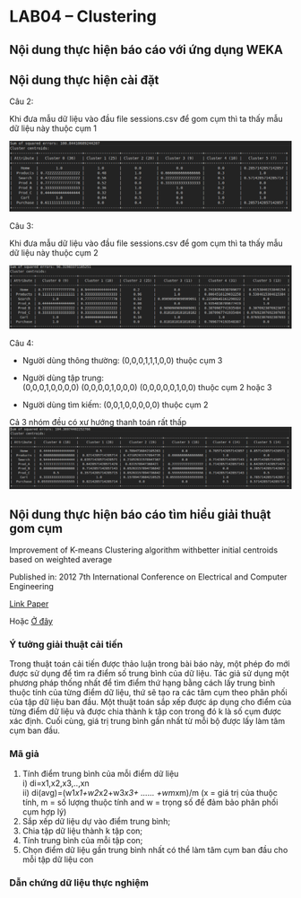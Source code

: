 # LAB04 – Clustering

## Nội dung thực hiện báo cáo với ứng dụng WEKA

## Nội dung thực hiện cài đặt

Câu 2:

Khi đưa mẫu dữ liệu vào đầu file sessions.csv để gom cụm thì ta thấy mẫu dữ liệu này thuộc cụm 1

![2](2.png)

Câu 3:

Khi đưa mẫu dữ liệu vào đầu file sessions.csv để gom cụm thì ta thấy mẫu dữ liệu này thuộc cụm 2

![3](3.png)

Câu 4:

- Người dùng thông thường: (0,0,0,1,1,1,0,0) thuộc cụm 3

- Người dùng tập trung:  
(0,0,0,1,0,0,0,0)
(0,0,0,0,1,0,0,0)
(0,0,0,0,0,1,0,0)
thuộc cụm 2 hoặc 3

- Người dùng tìm kiếm: (0,0,1,0,0,0,0,0) thuộc cụm 2

Cả 3 nhóm đều có xư hướng thanh toán rất thấp
![4](4.png)

## Nội dung thực hiện báo cáo tìm hiểu giải thuật gom cụm

Improvement of K-means Clustering algorithm withbetter initial centroids based on weighted average  

Published in: 2012 7th International Conference on Electrical and Computer Engineering

[Link Paper](https://ieeexplore.ieee.org/document/6471633)

Hoặc [Ở đây](https://www.researchgate.net/publication/261233398_Improvement_of_K-means_clustering_algorithm_with_better_initial_centroids_based_on_weighted_average)

### Ý tưởng giải thuật cải tiến

Trong thuật toán cải tiến được thảo luận trong bài báo này, một phép đo mới được sử dụng để tìm ra điểm số trung bình của dữ liệu. Tác giả sử dụng một phương pháp thống nhất để tìm điểm thứ hạng bằng cách lấy trung bình thuộc tính của từng điểm dữ liệu, thứ sẽ tạo ra các tâm cụm theo phân phối của tập dữ liệu ban đầu. Một thuật toán sắp xếp được áp dụng cho điểm của từng điểm dữ liệu và được chia thành k tập con trong đó k là số cụm được xác định. Cuối cùng, giá trị trung bình gần nhất từ mỗi bộ được lấy làm tâm cụm ban đầu.

### Mã giả

1. Tính điểm trung bình của mỗi điểm dữ liệu  
    i) di=x1,x2,x3,..,xn  
    ii) di(avg)=(w1*x1+w2*x2+w3*x3+ ...... +wm*xm)/m (x = giá trị của thuộc tính, m = số lượng thuộc tính and w = trọng số để đảm bảo phân phối cụm hợp lý)
2. Sắp xếp dữ liệu dự vào điểm trung bình;
3. Chia tập dữ liệu thành k tập con;
4. Tính trung bình của mỗi tập con;
5. Chọn điểm dữ liệu gần trung bình nhất có thể làm tâm cụm ban đầu cho mỗi tập dữ liệu con

### Dẫn chứng dữ liệu thực nghiệm
